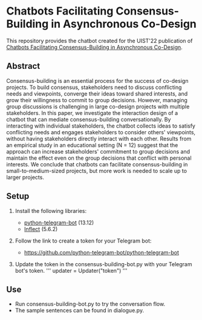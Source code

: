 # Chatbots Facilitating Consensus-Building in Asynchronous Co-Design

This repository provides the chatbot created for the UIST'22 publication of [Chatbots Facilitating Consensus-Building in Asynchronous Co-Design]().

## Abstract

Consensus-building is an essential process for the success of co-design projects. To build consensus, stakeholders need to discuss conflicting needs and viewpoints, converge their ideas toward shared interests, and grow their willingness to commit to group decisions. However, managing group discussions is challenging in large co-design projects with multiple stakeholders. In this paper, we investigate the interaction design of a chatbot that can mediate consensus-building conversationally. By interacting with individual stakeholders, the chatbot collects ideas to satisfy conflicting needs and engages stakeholders to consider others' viewpoints, without having stakeholders directly interact with each other. Results from an empirical study in an educational setting (N = 12) suggest that the approach can increase stakeholders' commitment to group decisions and maintain the effect even on the group decisions that conflict with personal interests. We conclude that chatbots can facilitate consensus-building in small-to-medium-sized projects, but more work is needed to scale up to larger projects.

## Setup

1. Install the following libraries:
      - [python-telegram-bot](https://github.com/python-telegram-bot/python-telegram-bot) (13.12)
      - [Inflect](https://pypi.org/project/inflect/) (5.6.2)

2. Follow the link to create a token for your Telegram bot:
      - https://github.com/python-telegram-bot/python-telegram-bot

3. Update the token in the consensus-building-bot.py with your Telegram bot's token.
'''
      updater = Updater("token")
'''

## Use

- Run consensus-building-bot.py to try the conversation flow. 
- The sample sentences can be found in dialogue.py.
